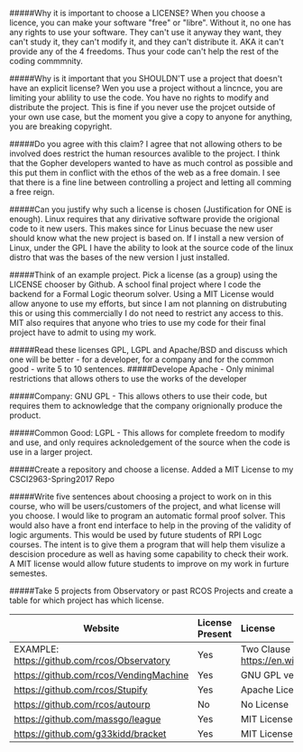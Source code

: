 #####Why it is important to choose a LICENSE?
  When you choose a licence, you can make your software "free" or "libre". Without it, no one has any rights to use your software.
  They can't use it anyway they want, they can't study it, they can't modify it, and they can't distribute it. AKA it can't provide
  any of the 4 freedoms. Thus your code can't help the rest of the coding commmnity.

#####Why is it important that you SHOULDN'T use a project that doesn't have an explicit license?
  Wen you use a project without a lincnce, you are limiting your ablility to use the code. You have no rights to modify and distribute
  the project. This is fine if you never use the projcet outside of your own use case, but the moment you give a copy to anyone for
  anything, you are breaking copyright.  
  
#####Do you agree with this claim?
  I agree that not allowing others to be involved does restrict the human resources avalible to the project. I think that the Gopher
  developers wanted to have as much control as possible and this put them in conflict with the ethos of the web as a free domain. I see
  that there is a fine line between controlling a project and letting all comming a free reign.
 
#####Can you justify why such a license is chosen (Justification for ONE is enough).
  Linux requires that any dirivative software provide the origional code to it new users. This makes since for Linus becuase the new user
  should know what the new project is based on. If I install a new version of Linux, under the GPL I have the ability to look at the
  source code of the linux distro that was the bases of the new version I just installed.
  
#####Think of an example project. Pick a license (as a group) using the LICENSE chooser by Github.
  A school final project where I code the backend for a Formal Logic theorum solver. Using a MIT License would allow anyone to use
  my efforts, but since I am not planning on distrubuting this or using this commercially I do not need to restrict any access to this.
  MIT also requires that anyone who tries to use my code for their final project have to admit to using my work.
  
#####Read these licenses GPL, LGPL and Apache/BSD and discuss which one will be better - for a developer, for a company and for the common good - write 5 to 10 sentences.
  #####Develope
    Apache - Only minimal restrictions that allows others to use the works of the developer
    
  #####Company:
    GNU GPL - This allows others to use their code, but requires them to acknowledge that the company orignionally produce the product.
    
  #####Common Good:
     LGPL - This allows for complete freedom to modify and use, and only requires acknoledgement of the source when the code is use in
     a larger project.
  
#####Create a repository and choose a license.
  Added a MIT License to my CSCI2963-Spring2017 Repo
    
#####Write five sentences about choosing a project to work on in this course, who will be users/customers of the project, 
  and what license will you choose.
    I would like to program an automatic formal proof solver. This would also have a front end interface to help in the proving of the validity of logic arguments. This would be used by future students of RPI Logc courses. The intent is to give them a program that will help them visulize a descision procedure as well as having some capability to check their work. A MIT license would allow future students to improve on my work in furture semestes.

#####Take 5 projects from Observatory or past RCOS Projects and create a table for which project has which license.

Website | License Present | License
---------|:----------|:-------
EXAMPLE: https://github.com/rcos/Observatory | Yes | Two Clause BSD License https://en.wikipedia.org/wiki/ISC_license
https://github.com/rcos/VendingMachine | Yes | GNU GPL version 2
https://github.com/rcos/Stupify | Yes | Apache License version 2
https://github.com/rcos/autourp | No | No License
https://github.com/massgo/league | Yes | MIT License
https://github.com/g33kidd/bracket | Yes | MIT License

